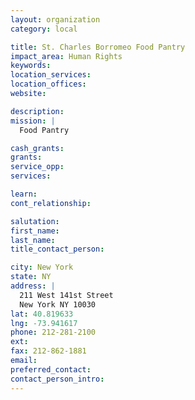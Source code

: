 ```yaml
---
layout: organization
category: local

title: St. Charles Borromeo Food Pantry
impact_area: Human Rights
keywords: 
location_services: 
location_offices: 
website: 

description: 
mission: |
  Food Pantry

cash_grants: 
grants: 
service_opp: 
services: 

learn: 
cont_relationship: 

salutation: 
first_name: 
last_name: 
title_contact_person: 

city: New York
state: NY
address: |
  211 West 141st Street    
  New York NY 10030
lat: 40.819633
lng: -73.941617
phone: 212-281-2100
ext: 
fax: 212-862-1881
email: 
preferred_contact: 
contact_person_intro: 
---
```

